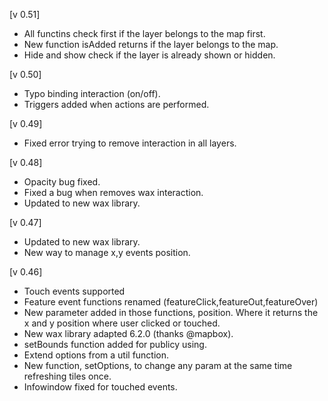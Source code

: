 [v 0.51]
- All functins check first if the layer belongs to the map first.
- New function isAdded returns if the layer belongs to the map.
- Hide and show check if the layer is already shown or hidden.

[v 0.50]
- Typo binding interaction (on/off).
- Triggers added when actions are performed.

[v 0.49]
- Fixed error trying to remove interaction in all layers.

[v 0.48]
- Opacity bug fixed.
- Fixed a bug when removes wax interaction.
- Updated to new wax library.

[v 0.47]
- Updated to new wax library.
- New way to manage x,y events position.

[v 0.46]
- Touch events supported
- Feature event functions renamed (featureClick,featureOut,featureOver)
- New parameter added in those functions, position. Where it returns the x and y position where user clicked or touched.
- New wax library adapted 6.2.0 (thanks @mapbox).
- setBounds function added for publicy using.
- Extend options from a util function.
- New function, setOptions, to change any param at the same time refreshing tiles once.
- Infowindow fixed for touched events.